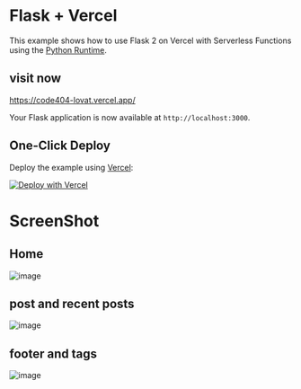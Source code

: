 # Flask + Vercel

This example shows how to use Flask 2 on Vercel with Serverless Functions using the [Python Runtime](https://vercel.com/docs/concepts/functions/serverless-functions/runtimes/python).

## visit now

https://code404-lovat.vercel.app/

Your Flask application is now available at `http://localhost:3000`.

## One-Click Deploy

Deploy the example using [Vercel](https://vercel.com?utm_source=github&utm_medium=readme&utm_campaign=vercel-examples):

[![Deploy with Vercel](https://vercel.com/button)](https://vercel.com/new/clone?repository-url=https%3A%2F%2Fgithub.com%2Fvercel%2Fexamples%2Ftree%2Fmain%2Fpython%2Fflask&demo-title=Flask%20%2B%20Vercel&demo-description=Use%20Flask%202%20on%20Vercel%20with%20Serverless%20Functions%20using%20the%20Python%20Runtime.&demo-url=https%3A%2F%2Fflask-python-template.vercel.app%2F&demo-image=https://assets.vercel.com/image/upload/v1669994156/random/flask.png)
# ScreenShot

## Home
![image](https://user-images.githubusercontent.com/93479842/213865324-5e695862-d144-4990-9497-e941e2a2e101.png)

## post and recent posts
![image](https://user-images.githubusercontent.com/93479842/213865281-e3446297-715b-49d5-87c3-c5fd8c420ba5.png)

## footer and tags
![image](https://user-images.githubusercontent.com/93479842/213865268-ca93e86c-cf73-452e-8aaa-c6a201e4a6b3.png)
